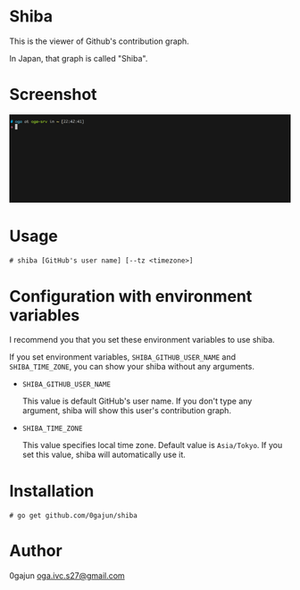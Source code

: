 # Shiba
This is the viewer of Github's contribution graph.

In Japan, that graph is called "Shiba".

# Screenshot
![Screenshot](https://raw.githubusercontent.com/0gajun/shiba/master/doc/screenshot.gif)

# Usage
```
# shiba [GitHub's user name] [--tz <timezone>]
```

# Configuration with environment variables
I recommend you that you set these environment variables to use shiba.

If you set environment variables, `SHIBA_GITHUB_USER_NAME` and `SHIBA_TIME_ZONE`,
you can show your shiba without any arguments.

* `SHIBA_GITHUB_USER_NAME`

  This value is default GitHub's user name.
  If you don't type any argument, shiba will show this user's contribution graph.

* `SHIBA_TIME_ZONE`

  This value specifies local time zone.
  Default value is `Asia/Tokyo`.
  If you set this value, shiba will automatically use it.

# Installation
```
# go get github.com/0gajun/shiba
```

# Author
0gajun <oga.ivc.s27@gmail.com>
